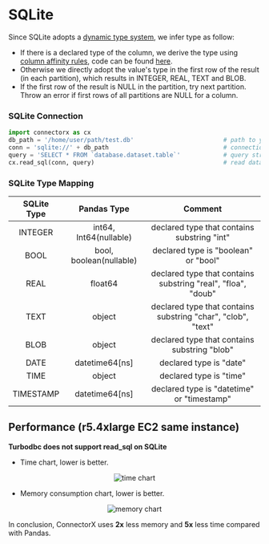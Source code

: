 # SQLite
Since SQLite adopts a [dynamic type system](https://www.sqlite.org/datatype3.html), we infer type as follow:
* If there is a declared type of the column, we derive the type using [column affinity rules](https://www.sqlite.org/datatype3.html#affname), code can be found [here](https://github.com/sfu-db/connector-x/blob/main/connectorx/src/sources/sqlite/typesystem.rs#L47).
* Otherwise we directly adopt the value's type in the first row of the result (in each partition), which results in INTEGER, REAL, TEXT and BLOB.
* If the first row of the result is NULL in the partition, try next partition. Throw an error if first rows of all partitions are NULL for a column.

### SQLite Connection
```py
import connectorx as cx
db_path = '/home/user/path/test.db'                         # path to your SQLite database
conn = 'sqlite://' + db_path                                # connection token
query = 'SELECT * FROM `database.dataset.table`'            # query string
cx.read_sql(conn, query)                                    # read data from BigQuery
```

### SQLite Type Mapping
| SQLite Type      |      Pandas Type            |  Comment                           |
|:----------------:|:---------------------------:|:----------------------------------:|
| INTEGER          | int64, Int64(nullable)      | declared type that contains substring "int" |
| BOOL             | bool, boolean(nullable)     | declared type is "boolean" or "bool" |
| REAL             | float64                     | declared type that contains substring "real", "floa", "doub" |
| TEXT             | object                      | declared type that contains substring "char", "clob", "text" |
| BLOB             | object                      | declared type that contains substring "blob" |
| DATE             | datetime64[ns]              | declared type is "date"            |
| TIME             | object                      | declared type is "time"            |
| TIMESTAMP        | datetime64[ns]              | declared type is "datetime" or "timestamp" |

## Performance (r5.4xlarge EC2 same instance)

**Turbodbc does not support read_sql on SQLite**

- Time chart, lower is better.

<p align="center"><img alt="time chart" src="https://raw.githubusercontent.com/sfu-db/connector-agent/main/assets/sqlite-time.png"/></p>

- Memory consumption chart, lower is better.

<p align="center"><img alt="memory chart" src="https://raw.githubusercontent.com/sfu-db/connector-agent/main/assets/sqlite-mem.png"/></p>

In conclusion, ConnectorX uses **2x** less memory and **5x** less time compared with Pandas.